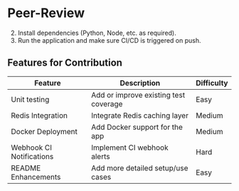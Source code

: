 # Peer-Review
2. Install dependencies (Python, Node, etc. as required).
3. Run the application and make sure CI/CD is triggered on push.

## Features for Contribution

| Feature                     | Description                                | Difficulty |
|----------------------------|--------------------------------------------|------------|
| Unit testing               | Add or improve existing test coverage      | Easy       |
| Redis Integration          | Integrate Redis caching layer              | Medium     |
| Docker Deployment          | Add Docker support for the app             | Medium     |
| Webhook CI Notifications   | Implement CI webhook alerts                | Hard       |
| README Enhancements        | Add more detailed setup/use cases          | Easy       |

